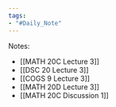 ```yaml
---
tags:
- "#Daily_Note"
---
```


Notes:
- [[MATH 20C Lecture 3]]
- [[DSC 20 Lecture 3]]
- [[COGS 9 Lecture 3]]
- [[MATH 20D Lecture 3]]
- [[MATH 20C Discussion 1]]